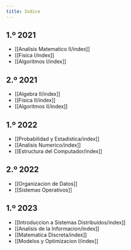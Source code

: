 ```yaml
---
title: Indice
---
```


## 1.º 2021

- [[Analisis Matematico II/index]]
- [[Fisica I/index]]
- [[Algoritmos I/index]]

## 2.º 2021

- [[Algebra II/index]]
- [[Fisica II/index]]
- [[Algoritmos II/index]]

## 1.º 2022

- [[Probabilidad y Estadistica/index]]
- [[Analisis Numerico/index]]
- [[Estructura del Computador/index]]

## 2.º 2022

- [[Organizacion de Datos]]
- [[Sistemas Operativos]]

## 1.º 2023

- [[Introduccion a Sistemas Distribuidos/index]]
- [[Analisis de la Informacion/index]]
- [[Matematica Discreta/index]]
- [[Modelos y Optimizacion I/index]]
